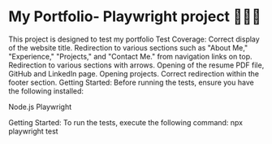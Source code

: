 # My Portfolio- Playwright project 👩🏻‍💻

This project is designed to test my portfolio
Test Coverage:
Correct display of the website title.
Redirection to various sections such as "About Me," "Experience," "Projects," and "Contact Me." from navigation links on top.
Redirection to various sections with arrows.
Opening of the resume PDF file, GitHub and LinkedIn page.
Opening projects.
Correct redirection within the footer section.
Getting Started:
Before running the tests, ensure you have the following installed:

Node.js Playwright

Getting Started:
To run the tests, execute the following command: npx playwright test